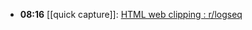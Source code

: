 - **08:16** [[quick capture]]:  [HTML web clipping : r/logseq](https://www.reddit.com/r/logseq/comments/172w9ow/html_web_clipping/)